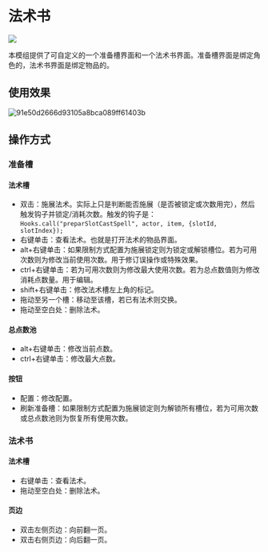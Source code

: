# 法术书
![](https://img.shields.io/badge/Foundry-v11.315-informational)

本模组提供了可自定义的一个准备槽界面和一个法术书界面。准备槽界面是绑定角色的，法术书界面是绑定物品的。

## 使用效果
![91e50d2666d93105a8bca089ff61403b](https://github.com/EternalRider/spellbook/assets/46736326/fbbde62e-4171-441f-bb99-10a8bdcb7050)


## 操作方式
### 准备槽
#### 法术槽
- 双击：施展法术。实际上只是判断能否施展（是否被锁定或次数用完），然后触发钩子并锁定/消耗次数。触发的钩子是：`Hooks.call("preparSlotCastSpell", actor, item, {slotId, slotIndex});`
- 右键单击：查看法术。也就是打开法术的物品界面。
- alt+右键单击：如果限制方式配置为施展锁定则为锁定或解锁槽位。若为可用次数则为修改当前使用次数。用于修订误操作或特殊效果。
- ctrl+右键单击：若为可用次数则为修改最大使用次数。若为总点数值则为修改消耗点数量。用于编辑。
- shift+右键单击：修改法术槽左上角的标记。
- 拖动至另一个槽：移动至该槽，若已有法术则交换。
- 拖动至空白处：删除法术。

#### 总点数池
- alt+右键单击：修改当前点数。
- ctrl+右键单击：修改最大点数。

#### 按钮
- 配置：修改配置。
- 刷新准备槽：如果限制方式配置为施展锁定则为解锁所有槽位，若为可用次数或总点数池则为恢复所有使用次数。

### 法术书
#### 法术槽
- 右键单击：查看法术。
- 拖动至空白处：删除法术。

#### 页边
- 双击左侧页边：向前翻一页。
- 双击右侧页边：向后翻一页。
